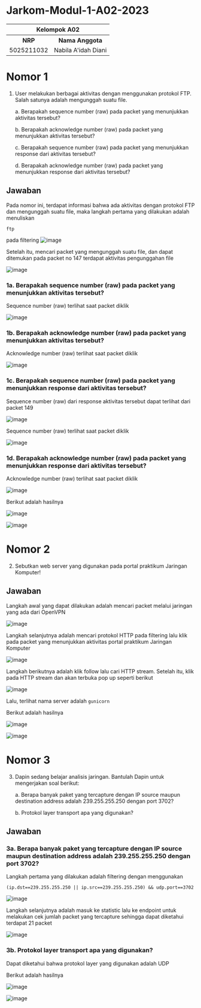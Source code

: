 # Jarkom-Modul-1-A02-2023
<table>
    <tr>
        <th colspan=2> Kelompok A02 </th>
    </tr>
    <tr>
        <th>NRP</th>
        <th>Nama Anggota</th>
    </tr>
    <tr>
        <td>5025211032</td>
        <td>Nabila A'idah Diani</td>
    </tr>
</table>


# Nomor 1
1. User melakukan berbagai aktivitas dengan menggunakan protokol FTP. Salah satunya adalah mengunggah suatu file.
   
    a. Berapakah sequence number (raw) pada packet yang menunjukkan aktivitas tersebut? 
    
    b. Berapakah acknowledge number (raw) pada packet yang menunjukkan aktivitas tersebut? 
    
    c. Berapakah sequence number (raw) pada packet yang menunjukkan response dari aktivitas tersebut?
    
    d. Berapakah acknowledge number (raw) pada packet yang menunjukkan response dari aktivitas tersebut?

## Jawaban

Pada nomor ini, terdapat informasi bahwa ada aktivitas dengan protokol FTP dan mengunggah suatu file, maka langkah pertama yang dilakukan adalah menuliskan
```
ftp
```
pada filtering
![image](https://github.com/nabilaaidah/Jarkom-Modul-1-A02-2023/assets/110476969/63b58dc5-8c3b-4b5d-b248-440d4bbf6880)

Setelah itu, mencari packet yang mengunggah suatu file, dan dapat ditemukan pada packet no 147 terdapat aktivitas pengunggahan file

![image](https://github.com/nabilaaidah/Jarkom-Modul-1-A02-2023/assets/110476969/995ef19e-8f10-4488-9a39-584a82e46207)

### 1a. Berapakah sequence number (raw) pada packet yang menunjukkan aktivitas tersebut?

Sequence number (raw) terlihat saat packet diklik

![image](https://github.com/nabilaaidah/Jarkom-Modul-1-A02-2023/assets/110476969/7dd10a95-bca9-4755-a3fc-d69ef9cdda39)

### 1b. Berapakah acknowledge number (raw) pada packet yang menunjukkan aktivitas tersebut? 

Acknowledge number (raw) terlihat saat packet diklik

![image](https://github.com/nabilaaidah/Jarkom-Modul-1-A02-2023/assets/110476969/56f634e9-b246-4be5-b819-819ebc9aa2e5)

### 1c. Berapakah sequence number (raw) pada packet yang menunjukkan response dari aktivitas tersebut?

Sequence number (raw) dari response aktivitas tersebut dapat terlihat dari packet 149

![image](https://github.com/nabilaaidah/Jarkom-Modul-1-A02-2023/assets/110476969/002c337c-c4aa-4fb3-9a8e-c49ee95222ef)

Sequence number (raw) terlihat saat packet diklik

![image](https://github.com/nabilaaidah/Jarkom-Modul-1-A02-2023/assets/110476969/8728784c-6ace-42e1-83aa-5bf4fc0996f6)

### 1d. Berapakah acknowledge number (raw) pada packet yang menunjukkan response dari aktivitas tersebut?

Acknowledge number (raw) terlihat saat packet diklik

![image](https://github.com/nabilaaidah/Jarkom-Modul-1-A02-2023/assets/110476969/3c6e61f2-0b05-40b8-8ad1-4cf5f6c35ebc)


Berikut adalah hasilnya

![image](https://github.com/nabilaaidah/Jarkom-Modul-1-A02-2023/assets/110476969/a4c82bfe-2fca-4201-997e-4a81163e8a24)

![image](https://github.com/nabilaaidah/Jarkom-Modul-1-A02-2023/assets/110476969/b8e1a8fd-4653-4eed-b20b-be3a962be417)


# Nomor 2
2. Sebutkan web server yang digunakan pada portal praktikum Jaringan Komputer!

## Jawaban

Langkah awal yang dapat dilakukan adalah mencari packet melalui jaringan yang ada dari OpenVPN

![image](https://github.com/nabilaaidah/Jarkom-Modul-1-A02-2023/assets/110476969/ba727543-bbaa-415d-b96f-f0e88ac1c9db)

Langkah selanjutnya adalah mencari protokol HTTP pada filtering lalu klik pada packet yang menunjukkan aktivitas portal praktikum Jaringan Komputer

![image](https://github.com/nabilaaidah/Jarkom-Modul-1-A02-2023/assets/110476969/5ad47036-4be0-4423-bef7-71e5a8a6b2ba)

Langkah berikutnya adalah klik follow lalu cari HTTP stream. Setelah itu, klik pada HTTP stream dan akan terbuka pop up seperti berikut

![image](https://github.com/nabilaaidah/Jarkom-Modul-1-A02-2023/assets/110476969/a49ef58e-458a-4300-91ba-4600beaed00a)

Lalu, terlihat nama server adalah `gunicorn`

Berikut adalah hasilnya

![image](https://github.com/nabilaaidah/Jarkom-Modul-1-A02-2023/assets/110476969/45ac0147-1436-460d-abe9-32dfdab2e64f)

![image](https://github.com/nabilaaidah/Jarkom-Modul-1-A02-2023/assets/110476969/84ed4cf1-87ef-47fa-9fef-7437ce1294e4)

# Nomor 3
3. Dapin sedang belajar analisis jaringan. Bantulah Dapin untuk mengerjakan soal berikut:

    a. Berapa banyak paket yang tercapture dengan IP source maupun destination address adalah 239.255.255.250 dengan port 3702?

    b. Protokol layer transport apa yang digunakan?

## Jawaban

### 3a. Berapa banyak paket yang tercapture dengan IP source maupun destination address adalah 239.255.255.250 dengan port 3702?

Langkah pertama yang dilakukan adalah filtering dengan menggunakan
```
(ip.dst==239.255.255.250 || ip.src==239.255.255.250) && udp.port==3702
```
![image](https://github.com/nabilaaidah/Jarkom-Modul-1-A02-2023/assets/110476969/74a80cff-08df-44a3-b43a-71ca93f353ca)

Langkah selanjutnya adalah masuk ke statistic lalu ke endpoint untuk melakukan cek jumlah packet yang tercapture sehingga dapat diketahui terdapat 21 packet

![image](https://github.com/nabilaaidah/Jarkom-Modul-1-A02-2023/assets/110476969/eee71fa9-5314-43ac-9d42-8175ce783c1b)

### 3b. Protokol layer transport apa yang digunakan?

Dapat diketahui bahwa protokol layer yang digunakan adalah UDP

Berikut adalah hasilnya

![image](https://github.com/nabilaaidah/Jarkom-Modul-1-A02-2023/assets/110476969/6bb572c4-8ec6-4a9e-9c17-1b84d87db3b9)

![image](https://github.com/nabilaaidah/Jarkom-Modul-1-A02-2023/assets/110476969/d7122295-cbd8-4355-85f7-243501e9df9b)


